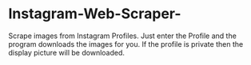 # Instagram-Web-Scraper-
Scrape images from Instagram Profiles. Just enter the Profile and the program downloads the images for you. If the profile is private then the display picture will be downloaded.
